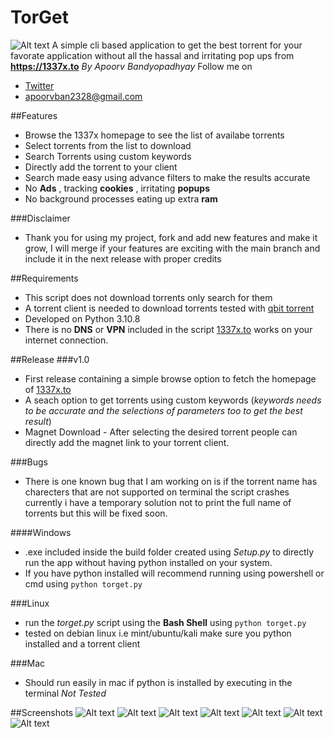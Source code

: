 # TorGet 
![Alt text](./Assets/logo.png "a title")
A simple cli based application to get the best torrent for your favorate application without all the hassal and irritating pop ups from **https://1337x.to** 
*By Apoorv Bandyopadhyay*
Follow me on
- [Twitter](https://twitter.com/SoormaBangali)
- apoorvban2328@gmail.com

##Features
- Browse the 1337x homepage to see the list of availabe torrents 
- Select torrents from the list to download 
- Search Torrents using custom keywords
- Directly add the torrent to your client
- Search made easy using advance filters to make the results accurate 
- No **Ads** , tracking **cookies** , irritating **popups** 
- No background processes eating up extra **ram**

###Disclaimer  
- Thank you for using my project, fork and add new features and make it grow, I will merge if your features are exciting with the main branch and include it in the next release with proper credits


##Requirements
- This script does not download torrents only search for them
- A torrent client is needed to download torrents tested with [qbit torrent](https://www.qbittorrent.org/download.php) 
- Developed on Python 3.10.8 
- There is no **DNS** or **VPN** included in the script [1337x.to](https://1337x.to/home) works  on your internet connection.

##Release
###v1.0
- First release containing a simple browse option to fetch the homepage of [1337x.to](https://1337x.to/home)
- A seach option to get torrents using custom keywords (*keywords needs to be accurate and the selections of parameters too to get the best result*)
- Magnet Download - After selecting the desired torrent people can directly add the magnet link to your torrent client.

###Bugs 
- There is one known bug that I am working on is if the torrent name has charecters that are not supported on terminal the script crashes currently i have a temporary solution not to print the full name of torrents but this will be fixed soon.

####Windows 
- .exe included inside the build folder created using *Setup.py* to directly run the app without having python installed on your system.
- If you have python installed will recommend running using powershell or cmd using `python torget.py`

###Linux
- run the *torget.py* script using the **Bash Shell** using `python torget.py`
- tested on debian linux i.e mint/ubuntu/kali make sure you python installed and a torrent client

###Mac
- Should run easily in mac if python is installed by executing in the terminal *Not Tested*


##Screenshots
![Alt text](./Assets/Screenshots/1.png "a title")
![Alt text](./Assets/Screenshots/2.png "a title")
![Alt text](./Assets/Screenshots/3.png "a title")
![Alt text](./Assets/Screenshots/4.png "a title")
![Alt text](./Assets/Screenshots/5.png "a title")
![Alt text](./Assets/Screenshots/6.png "a title")
![Alt text](./Assets/Screenshots/7.png "a title")